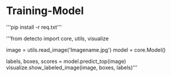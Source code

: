 # Training-Model


'''pip install -r req.txt'''

'''from detecto import core, utils, visualize

image = utils.read_image('Imagename.jpg')
model = core.Model()

labels, boxes, scores = model.predict_top(image)
visualize.show_labeled_image(image, boxes, labels)'''
